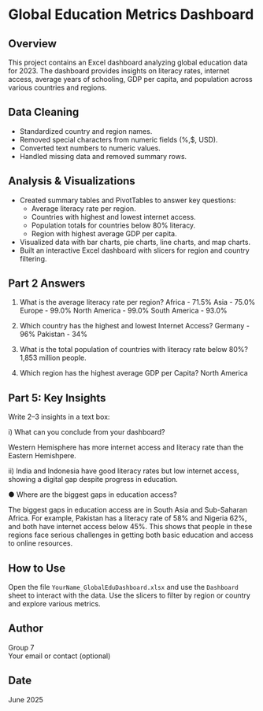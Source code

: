 # Global Education Metrics Dashboard

## Overview
This project contains an Excel dashboard analyzing global education data for 2023. The dashboard provides insights on literacy rates, internet access, average years of schooling, GDP per capita, and population across various countries and regions.

## Data Cleaning
- Standardized country and region names.
- Removed special characters from numeric fields (%,$, USD).
- Converted text numbers to numeric values.
- Handled missing data and removed summary rows.

## Analysis & Visualizations
- Created summary tables and PivotTables to answer key questions:
  - Average literacy rate per region.
  - Countries with highest and lowest internet access.
  - Population totals for countries below 80% literacy.
  - Region with highest average GDP per capita.
- Visualized data with bar charts, pie charts, line charts, and map charts.
- Built an interactive Excel dashboard with slicers for region and country filtering.

## Part 2 Answers
1.	What is the average literacy rate per region?
Africa - 71.5%
Asia - 75.0%
Europe - 99.0%
North America - 99.0%
South America - 93.0%

2.	Which country has the highest and lowest Internet Access?
Germany - 96%
Pakistan - 34%

3.	What is the total population of countries with literacy rate below 80%?
1,853 million people. 

4.	Which region has the highest average GDP per Capita?
North America

## Part 5: Key Insights
Write 2–3 insights in a text box:

i)	What can you conclude from your dashboard?

Western Hemisphere has more internet access and literacy rate than the Eastern Hemishpere. 

ii) India and Indonesia have good literacy rates but low internet access, showing a digital gap despite progress in education.

●	Where are the biggest gaps in education access?

The biggest gaps in education access are in South Asia and Sub-Saharan Africa. For example, Pakistan has a literacy rate of 58% and Nigeria 62%, and both have internet access below 45%. This shows that people in these regions face serious challenges in getting both basic education and access to online resources.


## How to Use
Open the file `YourName_GlobalEduDashboard.xlsx` and use the `Dashboard` sheet to interact with the data. Use the slicers to filter by region or country and explore various metrics.

## Author
Group 7  
Your email or contact (optional)

## Date
June 2025

























